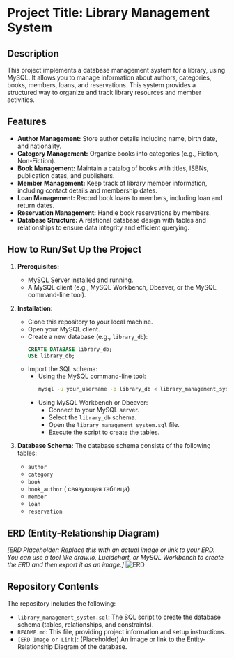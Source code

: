 # Project Title: Library Management System

## Description

This project implements a database management system for a library, using MySQL. It allows you to manage information about authors, categories, books, members, loans, and reservations.  This system provides a structured way to organize and track library resources and member activities.

## Features

* **Author Management:** Store author details including name, birth date, and nationality.
* **Category Management:** Organize books into categories (e.g., Fiction, Non-Fiction).
* **Book Management:** Maintain a catalog of books with titles, ISBNs, publication dates, and publishers.
* **Member Management:** Keep track of library member information, including contact details and membership dates.
* **Loan Management:** Record book loans to members, including loan and return dates.
* **Reservation Management:** Handle book reservations by members.
* **Database Structure:** A relational database design with tables and relationships to ensure data integrity and efficient querying.

## How to Run/Set Up the Project

1.  **Prerequisites:**
    * MySQL Server installed and running.
    * A MySQL client (e.g., MySQL Workbench, Dbeaver, or the MySQL command-line tool).

2.  **Installation:**
    * Clone this repository to your local machine.
    * Open your MySQL client.
    * Create a new database (e.g., `library_db`):
        ```sql
        CREATE DATABASE library_db;
        USE library_db;
        ```
    * Import the SQL schema:
        * Using the MySQL command-line tool:
            ```bash
            mysql -u your_username -p library_db < library_management_system.sql
            ```
        * Using MySQL Workbench or Dbeaver:
            * Connect to your MySQL server.
            * Select the `library_db` schema.
            * Open the `library_management_system.sql` file.
            * Execute the script to create the tables.

3.  **Database Schema:**
    The database schema consists of the following tables:
    * `author`
    * `category`
    * `book`
    * `book_author` ( связующая таблица)
    * `member`
    * `loan`
    * `reservation`

## ERD (Entity-Relationship Diagram)

*[ERD Placeholder:  Replace this with an actual image or link to your ERD.  You can use a tool like draw.io, Lucidchart, or MySQL Workbench to create the ERD and then export it as an image.]*
![ERD](https://i.imgur.com/your_erd_image.png)

## Repository Contents

The repository includes the following:

* `library_management_system.sql`:  The SQL script to create the database schema (tables, relationships, and constraints).
* `README.md`: This file, providing project information and setup instructions.
* `[ERD Image or Link]`: (Placeholder) An image or link to the Entity-Relationship Diagram of the database.
